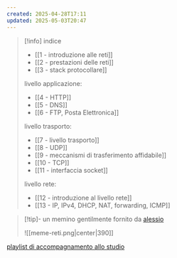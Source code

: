 ```yaml
---
created: 2025-04-28T17:11
updated: 2025-05-03T20:47
---
```

>[!info] indice
>- [[1 - introduzione alle reti]]
>- [[2 - prestazioni delle reti]]
>- [[3 - stack protocollare]]
>
>livello applicazione:
>- [[4 - HTTP]]
>- [[5 - DNS]]
>- [[6 - FTP, Posta Elettronica]]
>
>livello trasporto:
>- [[7 - livello trasporto]]
>- [[8 - UDP]]
>- [[9 - meccanismi di trasferimento affidabile]]
>- [[10 - TCP]]
>- [[11 - interfaccia socket]]
>
>livello rete:
>- [[12 - introduzione al livello rete]]
>- [[13 - IP, IPv4, DHCP, NAT, forwarding, ICMP]]

>[!tip]- un memino gentilmente fornito da [alessio](https://alem1105.github.io/Quartz/) 
>
>![[meme-reti.png|center|390]]

[playlist di accompagnamento allo studio](https://open.spotify.com/playlist/5j3tPFzDzBE6FuPyoPhR5m?si=79b8f0785f804691)